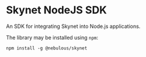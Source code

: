 # Skynet NodeJS SDK

An SDK for integrating Skynet into Node.js applications.

The library may be installed using `npm`:

```shell
npm install -g @nebulous/skynet
```
